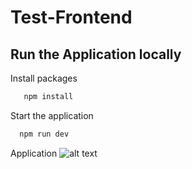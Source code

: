 # Test-Frontend

## Run the Application locally

Install packages
```bash
   npm install
```

Start the application
```bash
  npm run dev
```

Application
![alt text]([http://url/to/img.png](https://github.com/RahulGupta899/Test-Frontend/assets/64692111/9d919d9b-6bcc-48fc-ab33-20eb28e3a261)https://github.com/RahulGupta899/Test-Frontend/assets/64692111/9d919d9b-6bcc-48fc-ab33-20eb28e3a261)
